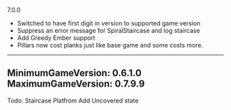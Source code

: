 7.0.0
* Switched to have first digit in version to supported game version
* Suppress an error message for SpiralStaircase and log staircase
* Add Greedy Ember support
* Pillars now cost planks just like base game and some costs more.

---
MinimumGameVersion: 0.6.1.0
MaximumGameVersion: 0.7.9.9
---

Todo:
Staircase Platfrom Add Uncovered state